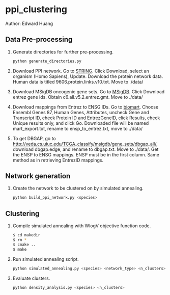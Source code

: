# ppi_clustering
Author: Edward Huang

## Data Pre-processing

1.  Generate directories for further pre-processing.

    ```bash
    python generate_directories.py
    ```

2.  Download PPI network. Go to [STRING](http://string-db.org/). Click Download, select an organism (Homo Sapiens), Update. Download the protein network data. Human data is titled 9606.protein.links.v10.txt. Move to ./data/ 

3.  Download MSigDB oncogenic gene sets. Go to [MSigDB](http://software.broadinstitute.org/gsea/msigdb/collections.jsp#C6). Click Download entrez gene ids. Obtain c6.all.v5.2.entrez.gmt. Move to ./data/

4.  Download mappings from Entrez to ENSG IDs. Go to [biomart](http://www.ensembl.org/biomart/martview/). Choose Ensembl Genes 87, Human Genes, Attributes, uncheck Gene and Transcript ID, check Protein ID and EntrezGeneID, click Results, check Unique results only, and click Go. Downloaded file will be named mart_export.txt, rename to ensp_to_entrez.txt, move to ./data/

5.  To get DBGAP, go to http://veda.cs.uiuc.edu/TCGA_classify/msigdb/gene_sets/dbgap_all/, download dbgap.edge, and rename to dbgap.txt. Move to ./data/. Get the ENSP to ENSG mappings. ENSP must be in the first column. Same method as in retrieving EntrezID mappings.

## Network generation

1.  Create the network to be clustered on by simulated annealing.

    ```bash
    python build_ppi_network.py <species>
    ```

## Clustering

1.  Compile simulated annealing with WlogV objective function code.

    ```bash
    $ cd makedir
    $ rm *
    $ cmake ..
    $ make
    ```

2.  Run simulated annealing script.

    ```bash
    python simulated_annealing.py <species> <network_type> <n_clusters>
    ```

3.  Evaluate clusters.

    ```bash
    python density_analysis.py <species> <n_clusters>
    ```